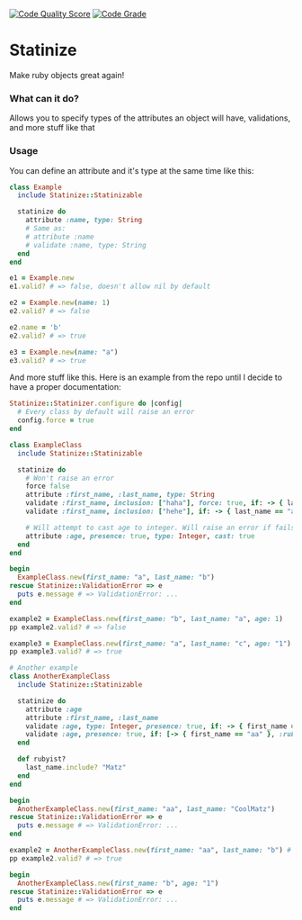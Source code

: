 [![Code Quality Score](https://api.codiga.io/project/33992/score/svg)](https://app.codiga.io/hub/project/33992/statinize)
[![Code Grade](https://api.codiga.io/project/33992/status/svg)](https://app.codiga.io/hub/project/33992/statinize)

# Statinize

Make ruby objects great again!

### What can it do?

Allows you to specify types of the attributes an object will have, validations, and more stuff like that

### Usage

You can define an attribute and it's type at the same time like this:
```ruby
class Example
  include Statinize::Statinizable

  statinize do
    attribute :name, type: String
    # Same as:
    # attribute :name
    # validate :name, type: String
  end
end

e1 = Example.new
e1.valid? # => false, doesn't allow nil by default

e2 = Example.new(name: 1)
e2.valid? # => false

e2.name = 'b'
e2.valid? # => true

e3 = Example.new(name: "a")
e3.valid? # => true
```

And more stuff like this. Here is an example from the repo until I decide to have a proper documentation:
```ruby
Statinize::Statinizer.configure do |config|
  # Every class by default will raise an error
  config.force = true
end

class ExampleClass
  include Statinize::Statinizable

  statinize do
    # Won't raise an error
    force false
    attribute :first_name, :last_name, type: String
    validate :first_name, inclusion: ["haha"], force: true, if: -> { last_name == "b" }
    validate :first_name, inclusion: ["hehe"], if: -> { last_name == "a" }

    # Will attempt to cast age to integer. Will raise an error if fails
    attribute :age, presence: true, type: Integer, cast: true
  end
end

begin
  ExampleClass.new(first_name: "a", last_name: "b")
rescue Statinize::ValidationError => e
  puts e.message # => ValidationError: ...
end

example2 = ExampleClass.new(first_name: "b", last_name: "a", age: 1)
pp example2.valid? # => false

example3 = ExampleClass.new(first_name: "a", last_name: "c", age: "1")
pp example3.valid? # => true

# Another example
class AnotherExampleClass
  include Statinize::Statinizable

  statinize do
    attribute :age
    attribute :first_name, :last_name
    validate :age, type: Integer, presence: true, if: -> { first_name == "b" }
    validate :age, presence: true, if: [-> { first_name == "aa" }, :rubyist?], unless: -> { last_name == "Matz" }
  end

  def rubyist?
    last_name.include? "Matz"
  end
end

begin
  AnotherExampleClass.new(first_name: "aa", last_name: "CoolMatz")
rescue Statinize::ValidationError => e
  puts e.message # => ValidationError: ...
end

example2 = AnotherExampleClass.new(first_name: "aa", last_name: "b") # notice no age here
pp example2.valid? # => true

begin
  AnotherExampleClass.new(first_name: "b", age: "1")
rescue Statinize::ValidationError => e
  puts e.message # => ValidationError: ...
end
```
